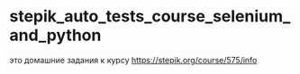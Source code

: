 # stepik_auto_tests_course_selenium_and_python
это домашние задания к курсу https://stepik.org/course/575/info

